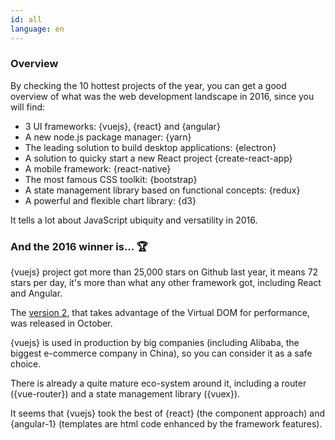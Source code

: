 ```yaml
---
id: all  
language: en
---
```


### Overview

By checking the 10 hottest projects of the year, you can get a good overview of what was the web development landscape in 2016, since you will find:

* 3 UI frameworks: {vuejs}, {react} and {angular}
* A new node.js package manager: {yarn}
* The leading solution to build desktop applications: {electron}
* A solution to quicky start a new React project {create-react-app}
* A mobile framework: {react-native}
* The most famous CSS toolkit: {bootstrap}
* A state management library based on functional concepts: {redux}
* A powerful and flexible chart library: {d3}

It tells a lot about JavaScript ubiquity and versatility in 2016.

### And the 2016 winner is... 🏆

{vuejs} project got more than 25,000 stars on Github last year, it means 72 stars per day, it's more than what any other framework got, including React and Angular.

The [version 2](https://medium.com/the-vue-point/vue-2-0-is-here-ef1f26acf4b8#.lekly4sa8), that takes advantage of the Virtual DOM for performance, was released in October.

{vuejs} is used in production by big companies (including Alibaba, the biggest e-commerce company in China), so you can consider it as a safe choice.

There is already a quite mature eco-system around it, including a router ({vue-router}) and a state management library ({vuex}).

It seems that {vuejs} took the best of {react} (the component approach) and {angular-1} (templates are html code enhanced by the framework features).


